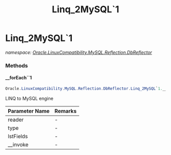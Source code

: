 ﻿---
title: Linq_2MySQL`1
---

# Linq_2MySQL`1
_namespace: [Oracle.LinuxCompatibility.MySQL.Reflection.DbReflector](N-Oracle.LinuxCompatibility.MySQL.Reflection.DbReflector.html)_





### Methods

#### __forEach``1
```csharp
Oracle.LinuxCompatibility.MySQL.Reflection.DbReflector.Linq_2MySQL`1.__forEach``1(MySql.Data.MySqlClient.MySqlDataReader,System.Type,System.Collections.Generic.KeyValuePair{System.Int32,System.Reflection.PropertyInfo}[],System.Func{``0,System.Boolean})
```
LINQ to MySQL engine

|Parameter Name|Remarks|
|--------------|-------|
|reader|-|
|type|-|
|lstFields|-|
|__invoke|-|



